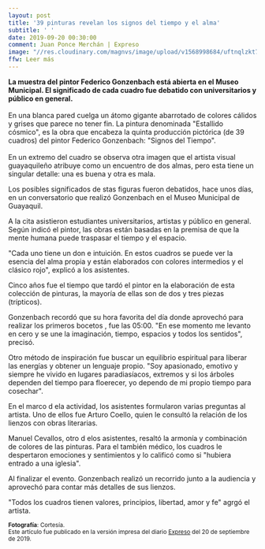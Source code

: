 ```yaml
---
layout: post
title: '39 pinturas revelan los signos del tiempo y el alma'
subtitle: ' '
date: 2019-09-20 00:30:00
comment: Juan Ponce Merchán | Expreso
image: "//res.cloudinary.com/magnvs/image/upload/v1568998684/uftnqlzkt7frfmmsybuj.jpg"
ffw: Leer más
---
```

**La muestra del pintor Federico Gonzenbach está abierta en el Museo Municipal. El significado de cada cuadro fue debatido con universitarios y público en general.**<br/><br/>En una blanca pared cuelga un átomo gigante abarrotado de colores cálidos y grises que parece no tener fin. La pintura denominada "Estallido cósmico", es la obra que encabeza la quinta producción pictórica (de 39 cuadros) del pintor Federico Gonzenbach: "Signos del Tiempo".<br/><br/>En un extremo del cuadro se observa otra imagen que el artista visual guayaquileño atribuye como un encuentro de dos almas, pero esta tiene un singular detalle: una es buena y otra es mala.

Los posibles significados de stas figuras fueron debatidos, hace unos días, en un conversatorio que realizó Gonzenbach en el Museo Municipal de Guayaquil.

A la cita asistieron estudiantes universitarios, artistas y público en general. Según indicó el pintor, las obras están basadas en la premisa de que la mente humana puede traspasar el tiempo y el espacio.

"Cada uno tiene un don e intuición. En estos cuadros se puede ver la esencia del alma propia y están elaborados con colores intermedios y el clásico rojo", explicó a los asistentes.

Cinco años fue el tiempo que tardó el pintor en la elaboración de esta colección de pinturas, la mayoría de ellas son de dos y tres piezas (trípticos).

Gonzenbach recordó que su hora favorita del día donde aprovechó para realizar los primeros bocetos , fue las 05:00. "En ese momento me levanto en cero y se une la imaginación, tiempo, espacios y todos los sentidos", precisó.

Otro método de inspiración fue buscar un equilibrio espiritual para liberar las energías y obtener un lenguaje propio. "Soy apasionado, emotivo y siempre he vivido en lugares paradiasíacos, extremos y si los árboles dependen del tiempo para floerecer, yo dependo de mi propio tiempo para cosechar".

En el marco d ela actividad, los asistentes formularon varias preguntas al artista. Uno de ellos fue Arturo Coello, quien le consultó la relación de los lienzos con obras literarias.

Manuel Cevallos, otro d elos asistentes, resaltó la armonía y combinación de colores de las pinturas. Para el también médico, los cuadros le despertaron emociones y sentimientos y lo calificó como si "hubiera entrado a una iglesia".

Al finalizar el evento. Gonzenbach realizó un recorrido junto a la audiencia y aprovechó para contar más detalles de sus lienzos.

"Todos los cuadros tienen valores, principios, libertad, amor y fe" agrgó el artista.

<small>**Fotografía**: Cortesía.<br />Este artículo fue publicado en la versión impresa del diario [Expreso](//www.expreso.ec) del 20 de septiembre de 2019.</small>
